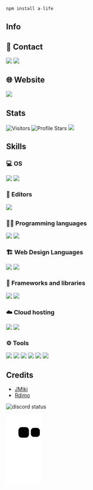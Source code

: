 ```js
npm install a-life
```

## Info
## 📩 Contact
![](https://img.shields.io/badge/-Comrade%20Medic%235545-7289da?logo=Discord)
![](https://img.shields.io/badge/-mrpekr.github.io%40gmail.com-c71610?logo=Gmail&)

## 🌐 Website
<a href="https://mrpekr.github.io"><img src="https://img.shields.io/badge/-My%20Website-lightgrey?logo=GitHub"></a>

## Stats
<img src="https://komarev.com/ghpvc/?username=mrpekr&label=Profile%20Views&color=008042label=Visitors" alt="Visitors"></a>
<img src="https://img.shields.io/badge/dynamic/json?&label=Total%20Stars&color=008042&query=%24.stars&url=https://api.github-star-counter.workers.dev/user/mrpekr" alt="Profile Stars"></a>
<img src="https://img.shields.io/github/stars/mrpekr"></a>

## Skills
### 💻 OS
![](https://img.shields.io/badge/Ubuntu-E95420.svg?logo=Ubuntu&logoColor=black)
![](https://img.shields.io/badge/Windows-0078D6.svg?logo=Windows&logoColor=black)

### 📝 Editors
![](https://img.shields.io/badge/Visual%20Studio%20Code-0078d7.svg?logo=visual-studio-code&logoColor=white)

### 👨‍💻 Programming languages
![](https://img.shields.io/badge/JavaScript-F7DF1E.svg?logo=javascript&logoColor=black)
![](https://img.shields.io/badge/Python-31A8FF.svg?logo=python&logoColor=white)

### 🏗️ Web Design Languages
![](https://img.shields.io/badge/HTML-E34F26.svg?logo=html5&logoColor=white)
![](https://img.shields.io/badge/CSS-1572B6.svg?logo=css3&logoColor=white)

### 🧰 Frameworks and libraries
![](https://img.shields.io/badge/Node.js-43853D.svg?logo=node.js&logoColor=white)
![](https://img.shields.io/badge/Discord.js-512BD4.svg?logo=Discord&logoColor=white)

### ☁️ Cloud hosting
![](https://img.shields.io/badge/Amazon_AWS-232F3E?logo=amazon-aws&logoColor=white)
![](https://img.shields.io/badge/Heroku-430098?logo=heroku&logoColor=white)

### ⚙️ Tools
![](https://img.shields.io/badge/Terminal-4D4D4D.svg?logo=WindowsTerminal&logoColor=white)
![](https://img.shields.io/badge/Git-F05032.svg?logo=Git&logoColor=white")
![](https://img.shields.io/badge/Stack%20Overflow-F58025?logo=stackoverflow&logoColor=white)
![](https://img.shields.io/badge/npm-CB3837?logo=npm&logoColor=white)
![](https://img.shields.io/badge/PyPI-3775A9?logo=PyPI&logoColor=white)
![](https://img.shields.io/badge/Microsoft_Excel-217346?logo=microsoft-excel&logoColor=white)


## Credits 
- [JMiki](https://github.com/JM1k1)
- [Rdimo](https://github.com/Rdimo)

<img src="https://discord.c99.nl/widget/theme-1/310024406200090624.png?v=1" alt="discord status"></a>  
  
  <img src="https://github.com/rafaballerini/rafaballerini/blob/output/github-contribution-grid-snake.svg" alt="sneke"></a>
